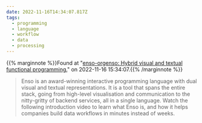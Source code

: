 ```yaml
---
date: 2022-11-16T14:34:07.817Z
tags:
  - programming
  - language
  - workflow
  - data
  - processing
---
```

{{% marginnote %}}Found at "[enso-orgenso: Hybrid visual and textual functional programming.](https://github.com/enso-org/enso)" on 2022-11-16 15:34:07.{{% /marginnote %}}

> Enso is an award-winning interactive programming language with dual visual and textual representations. It is a tool that spans the entire stack, going from high-level visualisation and communication to the nitty-gritty of backend services, all in a single language. Watch the following introduction video to learn what Enso is, and how it helps companies build data workflows in minutes instead of weeks.

